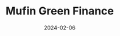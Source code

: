 ---  
layout: startup_page  
title: "Mufin Green Finance"  
id: "mufingreenfinance.com"  
permalink: "/mufingreenfinancemufingreenfinance.com02062024/"  
website: "https://mufingreenfinance.com/"  
funding_round: "Series B"  
funding_amount: "₹140Cr"  
investors: ""  
about: "Mufin Green Finance is an NBFC focused on financing electric vehicles. They provide financing options for various EV categories, including three-wheelers, four-wheelers, buses, light commercial vehicles, charging infrastructure, and solar energy projects. They work with both B2B and B2C clients, including fleet operators and individuals."  
markets: "Fintech, Electric Vehicles"  
hq: "New Delhi, Delhi, India"  
founded_year: "2016"  
linkedin: "https://in.linkedin.com/company/mufin-green-finance"  
twitter: ""  
instagram: ""  
facebook: ""  
crunchbase: "https://www.crunchbase.com/organization/mufin-green-finance"  
pitchbook: "https://pitchbook.com/profiles/company/495037-09"  

date_display: "06-Feb-2024"  
date: "2024-02-06"

# SEO Optimization  
meta_title: "Mufin Green Finance - Series B Funding (₹140Cr)"  
meta_description: "Mufin Green Finance, Mufin Green Finance is an NBFC focused on financing electric vehicles. They provide financing options for various EV categories, including three-wheel..."  
meta_keywords: "Mufin Green Finance, Fintech, Electric Vehicles, Series B funding"  
canonical_url: "https://startup.projectstartups.com/mufingreenfinancemufingreenfinance.com02062024/"  
---